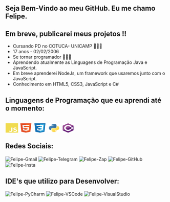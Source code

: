 ## Seja Bem-Vindo ao meu GitHub. Eu me chamo Felipe.
## Em breve, publicarei meus projetos !!
- Cursando PD no COTUCA- UNICAMP 🧑🏽‍🎓
- 17 anos - 02/02/2006
- Se tornar programador 👨🏽‍💻
- Aprendendo atualmente as Linguagens de Programação Java e JavaScript.
- Em breve aprenderei NodeJs, um framework que usaremos junto com o JavaScript. 
- Conhecimento em HTML5, CSS3, JavaScript e C# 
## Linguagens de Programação que eu aprendi até o momento:
<div style="display: inline_block"><br>
  <img align="center" alt="Rafa-Js" height="30" width="40" src="https://raw.githubusercontent.com/devicons/devicon/master/icons/javascript/javascript-plain.svg">
  <img align="center" alt="Rafa-HTML" height="30" width="40" src="https://raw.githubusercontent.com/devicons/devicon/master/icons/html5/html5-original.svg">
  <img align="center" alt="Rafa-CSS" height="30" width="40" src="https://raw.githubusercontent.com/devicons/devicon/master/icons/css3/css3-original.svg">
  <img align="center" alt="Rafa-Python" height="30" width="40" src="https://raw.githubusercontent.com/devicons/devicon/master/icons/python/python-original.svg">
  <img align="center" alt="Rafa-Csharp" height="30" width="40" src="https://raw.githubusercontent.com/devicons/devicon/master/icons/csharp/csharp-original.svg">
	
## Redes Sociais:
<div>
  <img align="center" alt="Felipe-Gmail" height="35" width="150" src="https://img.shields.io/badge/Gmail-D14836?style=for-the-badge&logo=gmail&logoColor=white">
  <img align="center" alt="Felipe-Telegram" height="35" width="150" src="https://img.shields.io/badge/Telegram-2CA5E0?style=for-the-badge&logo=telegram&logoColor=white">
  <img align="center" alt="Felipe-Zap" height="35" width="150" src="https://img.shields.io/badge/WhatsApp-25D366?style=for-the-badge&logo=whatsapp&logoColor=white">
  <img align="center" alt="Felipe-GitHub" height="35" width="150" src="https://img.shields.io/badge/GitHub-100000?style=for-the-badge&logo=github&logoColor=white">
  <img align="center" alt="Felipe-Insta" height="35" width="150" src="https://img.shields.io/badge/Instagram-E4405F?style=for-the-badge&logo=instagram&logoColor=white">
</div>
	
## IDE's que utilizo para Desenvolver:
  <img align="center" alt="Felipe-PyCharm" height="35" width="160" src="https://img.shields.io/badge/PyCharm-000000.svg?&style=for-the-badge&logo=PyCharm&logoColor=white">
  <img align="center" alt="Felipe-VSCode" height="35" width="160" src="https://img.shields.io/badge/Visual_Studio_Code-0078D4?style=for-the-badge&logo=visual%20studio%20code&logoColor=white">
  <img align="center" alt="Felipe-VisualStudio" height="35" width="160" src="https://img.shields.io/badge/Visual_Studio-5C2D91?style=for-the-badge&logo=visual%20studio&logoColor=white">

  
